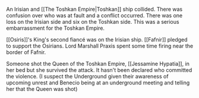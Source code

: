 An Irisian and [[The Toshkan Empire|Toshkan]] ship collided. There was confusion over who was at fault and a conflict occurred. There was one loss on the Irisian side and six on the Toshkan side. This was a serious embarrassment for the Toshkan Empire. 

[[Osiris]]'s King's second fiancé was on the Irisian ship. [[Fafnir]] pledged to support the Osirians. Lord Marshall Praxis spent some time firing near the border of Fafnir. 

Someone shot the Queen of the Toshkan Empire, [[Jessamine Hypatia]], in her bed but she survived the attack. It hasn't been declared who committed the violence. (I suspect the Underground given their awareness of upcoming unrest and Benecio being at an underground meeting and telling her that the Queen was shot)
